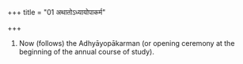 +++
title = "01 अथातोऽध्यायोपाकर्म"

+++
1. Now (follows) the Adhyāyopākarman (or opening ceremony at the beginning of the annual course of study).
